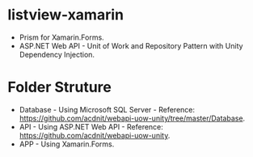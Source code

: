 # listview-xamarin
- Prism for Xamarin.Forms.
- ASP.NET Web API - Unit of Work and Repository Pattern with Unity Dependency Injection.

# Folder Struture
- Database - Using Microsoft SQL Server - Reference: https://github.com/acdnit/webapi-uow-unity/tree/master/Database.
- API - Using ASP.NET Web API - Reference: https://github.com/acdnit/webapi-uow-unity.
- APP - Using Xamarin.Forms.
